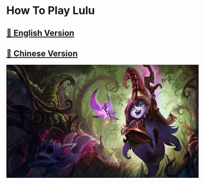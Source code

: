 # How To Play Lulu

## [📖 English Version](/language/english.md)

## [📖 Chinese Version](/language/chinese.md)

![lulu.png](/resource/lulu.png)

